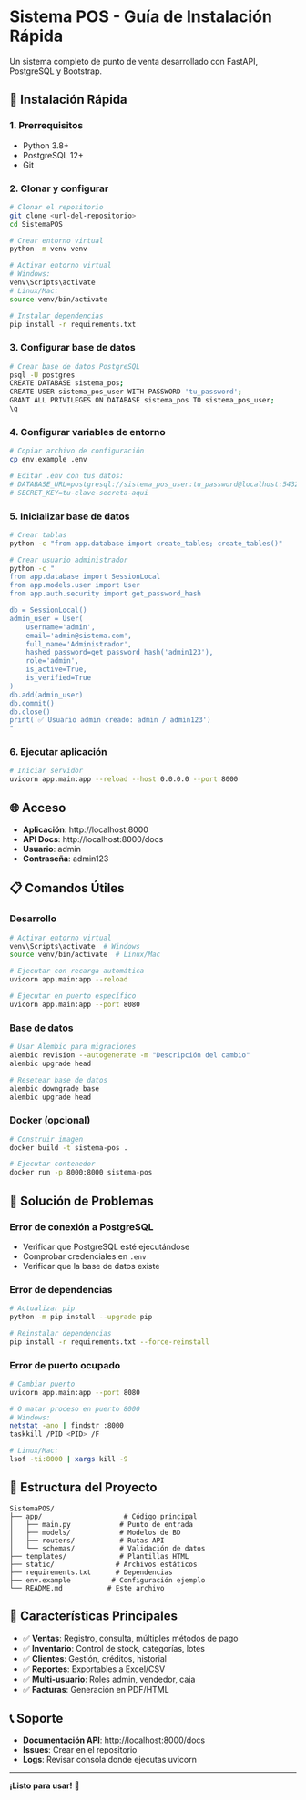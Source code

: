 # Sistema POS - Guía de Instalación Rápida

Un sistema completo de punto de venta desarrollado con FastAPI, PostgreSQL y Bootstrap.

## 🚀 Instalación Rápida

### 1. Prerrequisitos
- Python 3.8+
- PostgreSQL 12+
- Git

### 2. Clonar y configurar
```bash
# Clonar el repositorio
git clone <url-del-repositorio>
cd SistemaPOS

# Crear entorno virtual
python -m venv venv

# Activar entorno virtual
# Windows:
venv\Scripts\activate
# Linux/Mac:
source venv/bin/activate

# Instalar dependencias
pip install -r requirements.txt
```

### 3. Configurar base de datos
```bash
# Crear base de datos PostgreSQL
psql -U postgres
CREATE DATABASE sistema_pos;
CREATE USER sistema_pos_user WITH PASSWORD 'tu_password';
GRANT ALL PRIVILEGES ON DATABASE sistema_pos TO sistema_pos_user;
\q
```

### 4. Configurar variables de entorno
```bash
# Copiar archivo de configuración
cp env.example .env

# Editar .env con tus datos:
# DATABASE_URL=postgresql://sistema_pos_user:tu_password@localhost:5432/sistema_pos
# SECRET_KEY=tu-clave-secreta-aqui
```

### 5. Inicializar base de datos
```bash
# Crear tablas
python -c "from app.database import create_tables; create_tables()"

# Crear usuario administrador
python -c "
from app.database import SessionLocal
from app.models.user import User
from app.auth.security import get_password_hash

db = SessionLocal()
admin_user = User(
    username='admin',
    email='admin@sistema.com',
    full_name='Administrador',
    hashed_password=get_password_hash('admin123'),
    role='admin',
    is_active=True,
    is_verified=True
)
db.add(admin_user)
db.commit()
db.close()
print('✅ Usuario admin creado: admin / admin123')
"
```

### 6. Ejecutar aplicación
```bash
# Iniciar servidor
uvicorn app.main:app --reload --host 0.0.0.0 --port 8000
```

## 🌐 Acceso
- **Aplicación**: http://localhost:8000
- **API Docs**: http://localhost:8000/docs
- **Usuario**: admin
- **Contraseña**: admin123

## 📋 Comandos Útiles

### Desarrollo
```bash
# Activar entorno virtual
venv\Scripts\activate  # Windows
source venv/bin/activate  # Linux/Mac

# Ejecutar con recarga automática
uvicorn app.main:app --reload

# Ejecutar en puerto específico
uvicorn app.main:app --port 8080
```

### Base de datos
```bash
# Usar Alembic para migraciones
alembic revision --autogenerate -m "Descripción del cambio"
alembic upgrade head

# Resetear base de datos
alembic downgrade base
alembic upgrade head
```

### Docker (opcional)
```bash
# Construir imagen
docker build -t sistema-pos .

# Ejecutar contenedor
docker run -p 8000:8000 sistema-pos
```

## 🔧 Solución de Problemas

### Error de conexión a PostgreSQL
- Verificar que PostgreSQL esté ejecutándose
- Comprobar credenciales en `.env`
- Verificar que la base de datos existe

### Error de dependencias
```bash
# Actualizar pip
python -m pip install --upgrade pip

# Reinstalar dependencias
pip install -r requirements.txt --force-reinstall
```

### Error de puerto ocupado
```bash
# Cambiar puerto
uvicorn app.main:app --port 8080

# O matar proceso en puerto 8000
# Windows:
netstat -ano | findstr :8000
taskkill /PID <PID> /F

# Linux/Mac:
lsof -ti:8000 | xargs kill -9
```

## 📁 Estructura del Proyecto
```
SistemaPOS/
├── app/                    # Código principal
│   ├── main.py            # Punto de entrada
│   ├── models/            # Modelos de BD
│   ├── routers/           # Rutas API
│   └── schemas/           # Validación de datos
├── templates/             # Plantillas HTML
├── static/               # Archivos estáticos
├── requirements.txt      # Dependencias
├── env.example          # Configuración ejemplo
└── README.md           # Este archivo
```

## 🚀 Características Principales

- ✅ **Ventas**: Registro, consulta, múltiples métodos de pago
- ✅ **Inventario**: Control de stock, categorías, lotes
- ✅ **Clientes**: Gestión, créditos, historial
- ✅ **Reportes**: Exportables a Excel/CSV
- ✅ **Multi-usuario**: Roles admin, vendedor, caja
- ✅ **Facturas**: Generación en PDF/HTML

## 📞 Soporte

- **Documentación API**: http://localhost:8000/docs
- **Issues**: Crear en el repositorio
- **Logs**: Revisar consola donde ejecutas uvicorn

---

**¡Listo para usar! 🎉** 